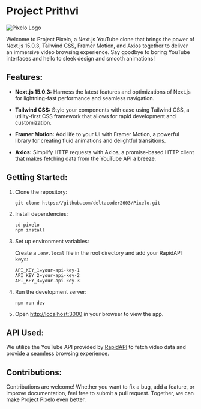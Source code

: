 # Project Prithvi

![Pixelo Logo](https://cdn-icons-png.flaticon.com/128/4926/4926526.png)

Welcome to Project Pixelo, a Next.js YouTube clone that brings the power of Next.js 15.0.3, Tailwind CSS, Framer Motion, and Axios together to deliver an immersive video browsing experience. Say goodbye to boring YouTube interfaces and hello to sleek design and smooth animations!

## Features:

- **Next.js 15.0.3:** Harness the latest features and optimizations of Next.js for lightning-fast performance and seamless navigation.
- **Tailwind CSS:** Style your components with ease using Tailwind CSS, a utility-first CSS framework that allows for rapid development and customization.

- **Framer Motion:** Add life to your UI with Framer Motion, a powerful library for creating fluid animations and delightful transitions.

- **Axios:** Simplify HTTP requests with Axios, a promise-based HTTP client that makes fetching data from the YouTube API a breeze.

## Getting Started:

1. Clone the repository:

   ```
   git clone https://github.com/deltacoder2603/Pixelo.git
   ```

2. Install dependencies:

   ```
   cd pixelo
   npm install
   ```

3. Set up environment variables:

   Create a `.env.local` file in the root directory and add your RapidAPI keys:

   ```
   API_KEY_1=your-api-key-1
   API_KEY_2=your-api-key-2
   API_KEY_3=your-api-key-3
   ```

4. Run the development server:

   ```
   npm run dev
   ```

5. Open [http://localhost:3000](http://localhost:3000) in your browser to view the app.

## API Used:

We utilize the YouTube API provided by [RapidAPI](https://rapidapi.com/ytjar/api/yt-api) to fetch video data and provide a seamless browsing experience.

## Contributions:

Contributions are welcome! Whether you want to fix a bug, add a feature, or improve documentation, feel free to submit a pull request. Together, we can make Project Pixelo even better.
